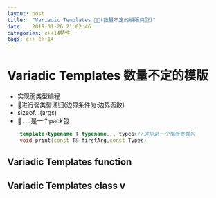 ```yaml
---
layout: post
title:  "Variadic Templates (数量不定的模版类型)"
date:   2019-01-26 21:02:46
categories: c++14特性
tags: c++ c++14
---
```

# Variadic Templates 数量不定的模版
* 实现弱类型编程
* 进行弱类型递归(边界条件为:边界函数)
* sizeof...(args)
* `...`是一个pack包
```c++
    template<typename T,typename... types>//这里是一个模版参数包
    void print(const T& firstArg,const Types)
```
## Variadic Templates function

## Variadic Templates class v

